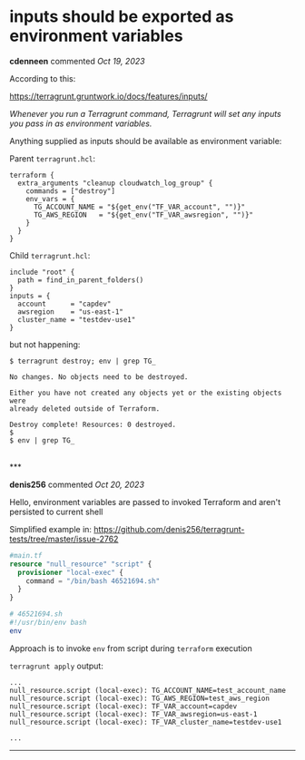 # inputs should be exported as environment variables

**cdenneen** commented *Oct 19, 2023*

According to this:

https://terragrunt.gruntwork.io/docs/features/inputs/

_Whenever you run a Terragrunt command, Terragrunt will set any inputs you pass in as environment variables._

Anything supplied as inputs should be available as environment variable:

Parent `terragrunt.hcl`:

```hcl
terraform {
  extra_arguments "cleanup cloudwatch_log_group" {
    commands = ["destroy"]
    env_vars = {
      TG_ACCOUNT_NAME = "${get_env("TF_VAR_account", "")}"
      TG_AWS_REGION   = "${get_env("TF_VAR_awsregion", "")}"
    }
  }
}
```

Child `terragrunt.hcl`:
```hcl
include "root" {
  path = find_in_parent_folders()
}
inputs = {
  account      = "capdev"
  awsregion    = "us-east-1"
  cluster_name = "testdev-use1"
}
```

but not happening:

```
$ terragrunt destroy; env | grep TG_

No changes. No objects need to be destroyed.

Either you have not created any objects yet or the existing objects were
already deleted outside of Terraform.

Destroy complete! Resources: 0 destroyed.
$
$ env | grep TG_
```
<br />
***


**denis256** commented *Oct 20, 2023*

Hello,
environment variables are passed to invoked Terraform and aren't persisted to current shell

Simplified example in: https://github.com/denis256/terragrunt-tests/tree/master/issue-2762

```terraform
#main.tf
resource "null_resource" "script" {
  provisioner "local-exec" {
    command = "/bin/bash 46521694.sh"
  }
}
```

```bash
# 46521694.sh
#!/usr/bin/env bash
env
```

Approach is to invoke `env` from script during `terraform` execution

`terragrunt apply` output:
```
...
null_resource.script (local-exec): TG_ACCOUNT_NAME=test_account_name
null_resource.script (local-exec): TG_AWS_REGION=test_aws_region
null_resource.script (local-exec): TF_VAR_account=capdev
null_resource.script (local-exec): TF_VAR_awsregion=us-east-1
null_resource.script (local-exec): TF_VAR_cluster_name=testdev-use1

...
```
***

